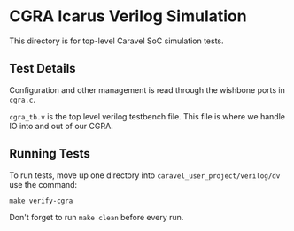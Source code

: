 # CGRA Icarus Verilog Simulation

This directory is for top-level Caravel SoC simulation tests.

## Test Details
Configuration and other management is read through the wishbone ports in `cgra.c`.

`cgra_tb.v` is the top level verilog testbench file. This file is where we handle IO into and out of our CGRA.

## Running Tests
To run tests, move up one directory into `caravel_user_project/verilog/dv` use the command:
```
make verify-cgra
```
Don't forget to run `make clean` before every run.
